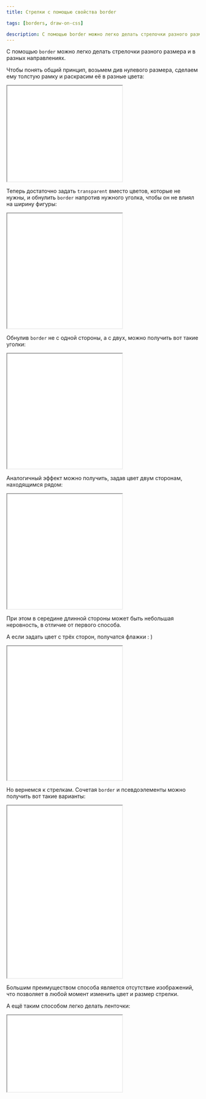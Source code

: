 ```yaml
---
title: Стрелки с помощью свойства border

tags: [borders, draw-on-css]

description: С помощью border можно легко делать стрелочки разного размера и в разных направлениях.
---
```


С помощью <code>border</code> можно легко делать стрелочки разного размера и в разных направлениях.

Чтобы понять общий принцип, возьмем див нулевого размера, сделаем ему толстую рамку и раскрасим её в разные цвета: <!--more-->

<iframe class="live-snippet" style="height: 250px" src="../assets/demo/strelki-s-pomoshh-yu-svojstva-border/demo_1.html?css"></iframe>

Теперь достаточно задать <code>transparent</code> вместо цветов, которые не нужны, и обнулить <code>border</code> напротив нужного уголка, чтобы он не влиял на ширину фигуры:

<iframe class="live-snippet" style="height: 300px" src="../assets/demo/strelki-s-pomoshh-yu-svojstva-border/demo_2.html?css"></iframe>

Обнулив <code>border</code> не с одной стороны, а с двух, можно получить вот такие уголки:

<iframe class="live-snippet" style="height: 300px" src="../assets/demo/strelki-s-pomoshh-yu-svojstva-border/demo_3.html?css"></iframe>

Аналогичный эффект можно получить, задав цвет двум сторонам, находящимся рядом:

<iframe class="live-snippet" style="height: 300px" src="../assets/demo/strelki-s-pomoshh-yu-svojstva-border/demo_4.html?css"></iframe>

При этом в середине длинной стороны может быть небольшая неровность, в отличие от первого способа.

А если задать цвет с трёх сторон, получатся флажки : )

<iframe class="live-snippet" style="height: 350px" src="../assets/demo/strelki-s-pomoshh-yu-svojstva-border/demo_5.html?output"></iframe>

Но вернемся к стрелкам. Сочетая <code>border</code> и псевдоэлементы можно получить вот такие варианты:

<iframe class="live-snippet" style="height: 450px" src="../assets/demo/strelki-s-pomoshh-yu-svojstva-border/demo_6.html?output"></iframe>

Большим преимуществом способа является отсутствие изображений, что позволяет в любой момент изменить цвет и размер стрелки.

А ещё таким способом легко делать ленточки:

<iframe class="live-snippet" style="height: 200px" src="../assets/demo/strelki-s-pomoshh-yu-svojstva-border/demo_7.html?output"></iframe>
